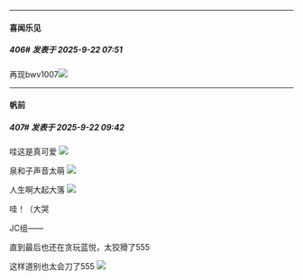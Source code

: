 ﻿
*****

####  喜闻乐见  
##### 406#       发表于 2025-9-22 07:51

再现bwv1007<img src="https://static.stage1st.com/image/smiley/face2017/186.png" referrerpolicy="no-referrer">


*****

####  帆前  
##### 407#       发表于 2025-9-22 09:42

哇这是真可爱
<img src="https://p.sda1.dev/27/f57369ae0a533aef4bcb56e137295a74/1000019391.jpg" referrerpolicy="no-referrer">

泉和子声音太萌
<img src="https://p.sda1.dev/27/6d2934f18538f0d4c9a4c5d9e4832148/1000019376.jpg" referrerpolicy="no-referrer">

人生啊大起大落
<img src="https://p.sda1.dev/27/3935ba6fd24801070f11bb4676610eef/1000019393.jpg" referrerpolicy="no-referrer">

哇！（大哭

JC组——

直到最后也还在贪玩蓝悦，太狡猾了555

这样道别也太会刀了555
<img src="https://p.sda1.dev/27/8ea04415eb53da5853f05235102518d4/1000019394.jpg" referrerpolicy="no-referrer">

